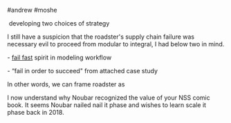   #andrew #moshe
  

 developing two choices of strategy  

I still have a suspicion that the roadster's supply chain failure was necessary evil to proceed from modular to integral, I had below two in mind.

- [fail fast](https://statmodeling.stat.columbia.edu/2024/07/27/background-on-fail-fast/) spirit in modeling workflow 

- “fail in order to succeed" from attached case study

  

In other words, we can frame roadster as 

  

I now understand why Noubar recognized the value of your NSS comic book. It seems Noubar nailed nail it phase and wishes to learn scale it phase back in 2018.
